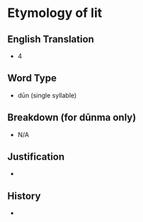 # Etymology of lit

## English Translation
- 4

## Word Type
- dūn (single syllable)

## Breakdown (for dūnma only)
- N/A

## Justification
- 

## History
- 
